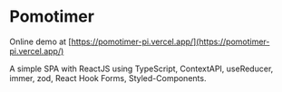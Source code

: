 # Pomotimer

Online demo at [https://pomotimer-pi.vercel.app/](https://pomotimer-pi.vercel.app/)

A simple SPA with ReactJS using TypeScript, ContextAPI, useReducer, immer, zod, React Hook Forms, Styled-Components.
